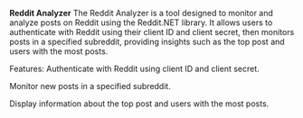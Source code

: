 **Reddit Analyzer**
The Reddit Analyzer is a tool designed to monitor and analyze posts on Reddit using the Reddit.NET library. It allows users to authenticate with Reddit using their client ID and client secret, then monitors posts in a specified subreddit, providing insights such as the top post and users with the most posts.

Features:
Authenticate with Reddit using client ID and client secret.

Monitor new posts in a specified subreddit.

Display information about the top post and users with the most posts.
